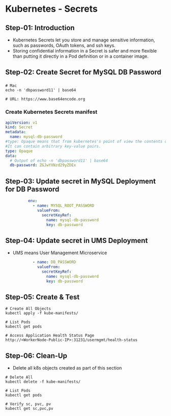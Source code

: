 # Kubernetes - Secrets

## Step-01: Introduction
- Kubernetes Secrets let you store and manage sensitive information, such as passwords, OAuth tokens, and ssh keys.
- Storing confidential information in a Secret is safer and more flexible than putting it directly in a Pod definition or in a container image.

## Step-02: Create Secret for MySQL DB Password
###
```
# Mac
echo -n 'dbpassword11' | base64

# URL: https://www.base64encode.org
```
### Create Kubernetes Secrets manifest
```yml
apiVersion: v1
kind: Secret
metadata:
  name: mysql-db-password
#type: Opaque means that from kubernetes's point of view the contents of this Secret is unstructured.
#It can contain arbitrary key-value pairs.
type: Opaque
data:
  # Output of echo -n 'dbpassword11' | base64
  db-password: ZGJwYXNzd29yZDEx
```
## Step-03: Update secret in MySQL Deployment for DB Password
```yml
          env:
            - name: MYSQL_ROOT_PASSWORD
              valueFrom:
                secretKeyRef:
                  name: mysql-db-password
                  key: db-password
```

## Step-04: Update secret in UMS Deployment
- UMS means User Management Microservice
```yml
            - name: DB_PASSWORD
              valueFrom:
                secretKeyRef:
                  name: mysql-db-password
                  key: db-password
```

## Step-05: Create & Test
```
# Create All Objects
kubectl apply -f kube-manifests/

# List Pods
kubectl get pods

# Access Application Health Status Page
http://<WorkerNode-Public-IP>:31231/usermgmt/health-status
```

## Step-06: Clean-Up
- Delete all k8s objects created as part of this section
```
# Delete All
kubectl delete -f kube-manifests/

# List Pods
kubectl get pods

# Verify sc, pvc, pv
kubectl get sc,pvc,pv
```